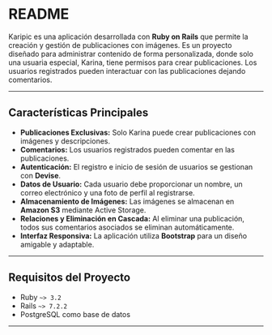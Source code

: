 # README

Karipic es una aplicación desarrollada con **Ruby on Rails** que permite la creación y gestión de publicaciones con imágenes. Es un proyecto diseñado para administrar contenido de forma personalizada, donde solo una usuaria especial, Karina, tiene permisos para crear publicaciones. Los usuarios registrados pueden interactuar con las publicaciones dejando comentarios.

---

## **Características Principales**
- **Publicaciones Exclusivas:** Solo Karina puede crear publicaciones con imágenes y descripciones.
- **Comentarios:** Los usuarios registrados pueden comentar en las publicaciones.
- **Autenticación:** El registro e inicio de sesión de usuarios se gestionan con **Devise**.
- **Datos de Usuario:** Cada usuario debe proporcionar un nombre, un correo electrónico y una foto de perfil al registrarse.
- **Almacenamiento de Imágenes:** Las imágenes se almacenan en **Amazon S3** mediante Active Storage.
- **Relaciones y Eliminación en Cascada:** Al eliminar una publicación, todos sus comentarios asociados se eliminan automáticamente.
- **Interfaz Responsiva:** La aplicación utiliza **Bootstrap** para un diseño amigable y adaptable.

---

## **Requisitos del Proyecto**
- Ruby `~> 3.2`
- Rails `~> 7.2.2`
- PostgreSQL como base de datos

---
